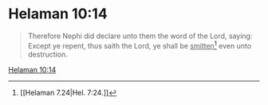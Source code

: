 # Helaman 10:14

> Therefore Nephi did declare unto them the word of the Lord, saying: Except ye repent, thus saith the Lord, ye shall be <u>smitten</u>[^a] even unto destruction.

[Helaman 10:14](https://www.churchofjesuschrist.org/study/scriptures/bofm/hel/10?lang=eng&id=p14#p14)


[^a]: [[Helaman 7.24|Hel. 7:24.]]
